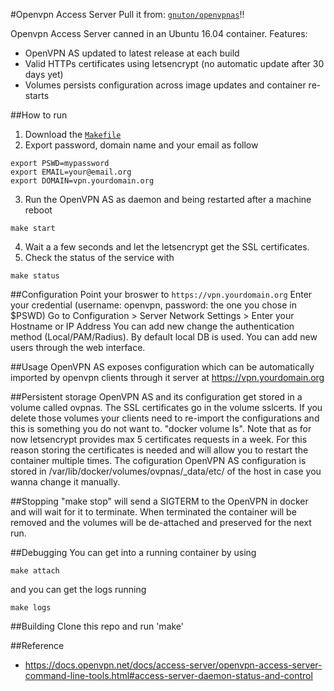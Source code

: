 #Openvpn Access Server
Pull it from: [`gnuton/openvpnas`](https://hub.docker.com/r/gnuton/openvpnas/)!!

Openvpn Access Server canned in an Ubuntu 16.04 container.
Features:
* OpenVPN AS updated to latest release at each build
* Valid HTTPs certificates using letsencrypt (no automatic update after 30 days yet)
* Volumes persists configuration across image updates and container re-starts 

##How to run
1. Download the  [`Makefile`](https://raw.githubusercontent.com/gnuton/docker-openvpnas/master/Makefile)
2. Export password, domain name and your email as follow 
```
export PSWD=mypassword
export EMAIL=your@email.org
export DOMAIN=vpn.yourdomain.org
```
3. Run the OpenVPN AS as daemon and being restarted after a machine reboot
```
make start
```
4. Wait a a few seconds and let the letsencrypt get the SSL certificates.
5. Check the status of the service with 
```
make status
```

##Configuration
Point your broswer to ```https://vpn.yourdomain.org```
Enter your credential (username: openvpn, password: the one you chose in $PSWD)
Go to Configuration > Server Network Settings > Enter your Hostname or IP Address
You can add new change the authentication method (Local/PAM/Radius).
By default local DB is used. You can add new users through the web interface.

##Usage
OpenVPN AS exposes configuration which can be automatically imported by openvpn clients
through it server at https://vpn.yourdomain.org

##Persistent storage
OpenVPN AS and its configuration get stored in a volume called ovpnas. The SSL certificates go in the volume sslcerts.
If you delete those volumes your clients need to re-import the configurations and this is something you do not want to.
"docker volume ls".
Note that as for now letsencrypt provides max 5 certificates requests in a week. For this reason storing the certificates is needed and will allow you to restart the container multiple times.
The cofiguration OpenVPN AS configuration is stored in /var/lib/docker/volumes/ovpnas/_data/etc/ of the host in case you wanna change it manually.

##Stopping 
"make stop" will send a SIGTERM to the OpenVPN in docker and will wait for it to terminate. When terminated the container will be removed and the volumes will be de-attached and preserved for the next run.

##Debugging
You can get into a running container by using
```
make attach
```
and you can get the logs running
```
make logs
```

##Building
Clone this repo and run 'make'

##Reference
* https://docs.openvpn.net/docs/access-server/openvpn-access-server-command-line-tools.html#access-server-daemon-status-and-control

